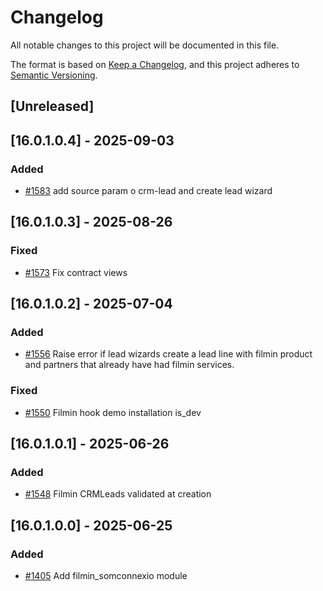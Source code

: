 # Changelog
All notable changes to this project will be documented in this file.

The format is based on [Keep a Changelog](https://keepachangelog.com/en/1.0.0/),
and this project adheres to [Semantic Versioning](https://semver.org/spec/v2.0.0.html).

## [Unreleased]
## [16.0.1.0.4] - 2025-09-03
### Added
- [#1583](https://git.coopdevs.org/coopdevs/som-connexio/odoo-somconnexio/-/merge_requests/1583) add source param o crm-lead and create lead wizard

## [16.0.1.0.3] - 2025-08-26
### Fixed
- [#1573](https://git.coopdevs.org/coopdevs/som-connexio/odoo-somconnexio/-/merge_requests/1573) Fix contract views

## [16.0.1.0.2] - 2025-07-04
### Added
- [#1556](https://git.coopdevs.org/coopdevs/som-connexio/odoo-somconnexio/-/merge_requests/1556) Raise error if lead wizards create a lead line with filmin product and partners that already have had filmin services.

### Fixed
- [#1550](https://git.coopdevs.org/coopdevs/som-connexio/odoo-somconnexio/-/merge_requests/1550) Filmin hook demo installation is_dev

## [16.0.1.0.1] - 2025-06-26
### Added
- [#1548](https://git.coopdevs.org/coopdevs/som-connexio/odoo-somconnexio/-/merge_requests/1548) Filmin CRMLeads validated at creation

## [16.0.1.0.0] - 2025-06-25
### Added
- [#1405](https://git.coopdevs.org/coopdevs/som-connexio/odoo-somconnexio/-/merge_requests/1405) Add filmin_somconnexio module
